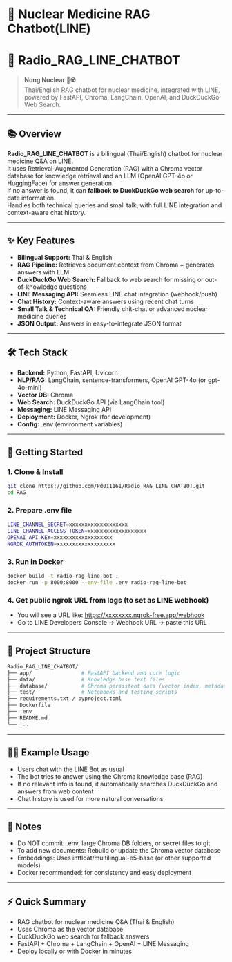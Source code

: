 # 🚀 Nuclear Medicine RAG Chatbot(LINE)

# 🚀 Radio_RAG_LINE_CHATBOT

> **Nong Nuclear 🤖☢️**  
> Thai/English RAG chatbot for nuclear medicine, integrated with LINE, powered by FastAPI, Chroma, LangChain, OpenAI, and DuckDuckGo Web Search.

---

## 📚 Overview

**Radio_RAG_LINE_CHATBOT** is a bilingual (Thai/English) chatbot for nuclear medicine Q&A on LINE.  
It uses Retrieval-Augmented Generation (RAG) with a Chroma vector database for knowledge retrieval and an LLM (OpenAI GPT-4o or HuggingFace) for answer generation.  
If no answer is found, it can **fallback to DuckDuckGo web search** for up-to-date information.  
Handles both technical queries and small talk, with full LINE integration and context-aware chat history.

---

## ✨ Key Features

- **Bilingual Support:** Thai & English
- **RAG Pipeline:** Retrieves document context from Chroma + generates answers with LLM
- **DuckDuckGo Web Search:** Fallback to web search for missing or out-of-knowledge questions
- **LINE Messaging API:** Seamless LINE chat integration (webhook/push)
- **Chat History:** Context-aware answers using recent chat turns
- **Small Talk & Technical QA:** Friendly chit-chat or advanced nuclear medicine queries
- **JSON Output:** Answers in easy-to-integrate JSON format

---

## 🛠️ Tech Stack

- **Backend:** Python, FastAPI, Uvicorn
- **NLP/RAG:** LangChain, sentence-transformers, OpenAI GPT-4o (or gpt-4o-mini)
- **Vector DB:** Chroma
- **Web Search:** DuckDuckGo API (via LangChain tool)
- **Messaging:** LINE Messaging API
- **Deployment:** Docker, Ngrok (for development)
- **Config:** .env (environment variables)

---

## 🚦 Getting Started

### 1. Clone & Install

```bash
git clone https://github.com/Pd011161/Radio_RAG_LINE_CHATBOT.git
cd RAG
```

### 2. Prepare .env file

```bash
LINE_CHANNEL_SECRET=xxxxxxxxxxxxxxxxxxx
LINE_CHANNEL_ACCESS_TOKEN=xxxxxxxxxxxxxxxxxxx
OPENAI_API_KEY=xxxxxxxxxxxxxxxxxxx
NGROK_AUTHTOKEN=xxxxxxxxxxxxxxxxxxx
```

### 3. Run in Docker

```bash
docker build -t radio-rag-line-bot .
docker run -p 8000:8000 --env-file .env radio-rag-line-bot
```

### 4. Get public ngrok URL from logs (to set as LINE webhook)

- You will see a URL like: https://xxxxxxxx.ngrok-free.app/webhook
- Go to LINE Developers Console → Webhook URL → paste this URL

---

## 🧩 Project Structure

```bash
Radio_RAG_LINE_CHATBOT/
├── app/                # FastAPI backend and core logic
├── data/               # Knowledge base text files
├── database/           # Chroma persistent data (vector index, metadata, etc.)
├── test/               # Notebooks and testing scripts
├── requirements.txt / pyproject.toml
├── Dockerfile
├── .env
├── README.md
└── ...
```

---

## 🧑‍💻 Example Usage

- Users chat with the LINE Bot as usual
- The bot tries to answer using the Chroma knowledge base (RAG)
- If no relevant info is found, it automatically searches DuckDuckGo and answers from web content
- Chat history is used for more natural conversations

---

## 📝 Notes

- Do NOT commit: .env, large Chroma DB folders, or secret files to git
- To add new documents: Rebuild or update the Chroma vector database
- Embeddings: Uses intfloat/multilingual-e5-base (or other supported models)
- Docker recommended: for consistency and easy deployment

---

## ⚡ Quick Summary

- RAG chatbot for nuclear medicine Q&A (Thai & English)
- Uses Chroma as the vector database
- DuckDuckGo web search for fallback answers
- FastAPI + Chroma + LangChain + OpenAI + LINE Messaging
- Deploy locally or with Docker in minutes



